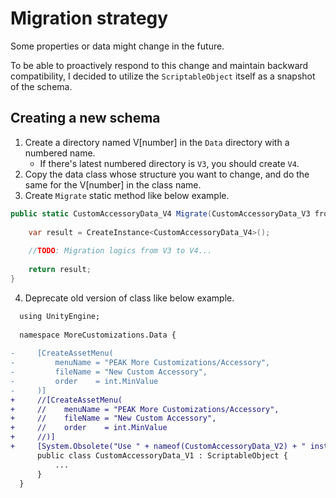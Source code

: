 # Migration strategy

Some properties or data might change in the future.

To be able to proactively respond to this change and maintain backward compatibility,
I decided to utilize the `ScriptableObject` itself as a snapshot of the schema.

## Creating a new schema

1. Create a directory named V[number] in the `Data` directory with a numbered name.
   - If there's latest numbered directory is `V3`, you should create `V4`.
2. Copy the data class whose structure you want to change,
   and do the same for the V[number] in the class name.
3. Create `Migrate` static method like below example.
```csharp
public static CustomAccessoryData_V4 Migrate(CustomAccessoryData_V3 from) {
    
    var result = CreateInstance<CustomAccessoryData_V4>();
    
    //TODO: Migration logics from V3 to V4...
    
    return result;
}
```
4. Deprecate old version of class like below example.
```diff
  using UnityEngine;
  
  namespace MoreCustomizations.Data {
      
-     [CreateAssetMenu(
-         menuName = "PEAK More Customizations/Accessory",
-         fileName = "New Custom Accessory",
-         order    = int.MinValue
-     )]
+     //[CreateAssetMenu(
+     //    menuName = "PEAK More Customizations/Accessory",
+     //    fileName = "New Custom Accessory",
+     //    order    = int.MinValue
+     //)]
+     [System.Obsolete("Use " + nameof(CustomAccessoryData_V2) + " instead.")]
      public class CustomAccessoryData_V1 : ScriptableObject {
          ...
      }
  }
```